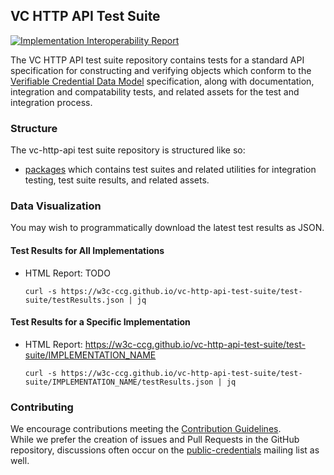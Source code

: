 ## VC HTTP API Test Suite

[![Implementation Interoperability Report](https://github.com/w3c-ccg/vc-http-api-test-suite/actions/workflows/cd.yml/badge.svg)](https://github.com/w3c-ccg/vc-http-api-test-suite/actions/workflows/cd.yml)

The VC HTTP API test suite repository contains tests for a standard API specification for constructing and verifying objects which conform to the [Verifiable Credential Data Model](https://www.w3.org/TR/vc-data-model/) specification, along with documentation, integration and compatability tests, and related assets for the test and integration process.

### Structure

The vc-http-api test suite repository is structured like so:

- [packages](./packages/) which contains test suites and related utilities for integration testing, test suite results, and related assets.

### Data Visualization

You may wish to programmatically download the latest test results as JSON.

#### Test Results for All Implementations

- HTML Report: TODO

  ```
  curl -s https://w3c-ccg.github.io/vc-http-api-test-suite/test-suite/testResults.json | jq
  ```

#### Test Results for a Specific Implementation

- HTML Report: https://w3c-ccg.github.io/vc-http-api-test-suite/test-suite/IMPLEMENTATION_NAME

  ```
  curl -s https://w3c-ccg.github.io/vc-http-api-test-suite/test-suite/IMPLEMENTATION_NAME/testResults.json | jq
  ```

### Contributing

We encourage contributions meeting the [Contribution Guidelines](CONTRIBUTING.md).  
While we prefer the creation of issues and Pull Requests in the GitHub repository, discussions often occur on the [public-credentials](http://lists.w3.org/Archives/Public/public-credentials/) mailing list as well.
